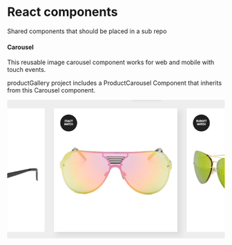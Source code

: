 # React components

Shared components that should be placed in a sub repo

#### Carousel

This reusable image carousel component works for web and mobile with touch events.

productGallery project includes a ProductCarousel Component that inherits from this Carousel component.

<img src="/screenshots/carousel.png" />
